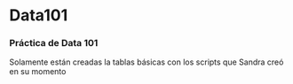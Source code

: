 # Data101

### Práctica de Data 101

Solamente están creadas la tablas básicas con los scripts que Sandra creó en su momento
